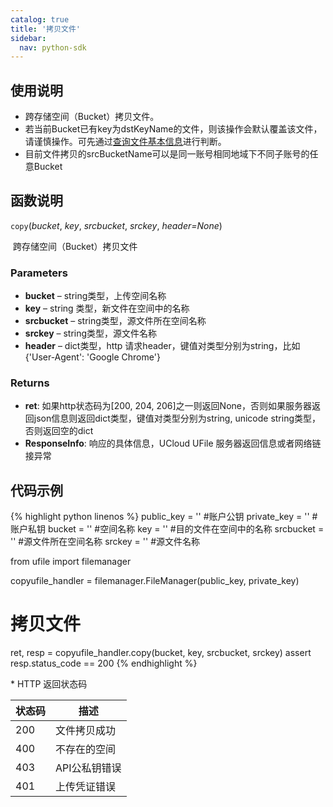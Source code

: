 ```yaml
---
catalog: true  
title: '拷贝文件'
sidebar:
  nav: python-sdk
---
```



## 使用说明

* 跨存储空间（Bucket）拷贝文件。
* 若当前Bucket已有key为dstKeyName的文件，则该操作会默认覆盖该文件，请谨慎操作。可先通过[查询文件基本信息](/python-sdk/查询文件基本信息.html)进行判断。
* 目前文件拷贝的srcBucketName可以是同一账号相同地域下不同子账号的任意Bucket

## 函数说明

`copy`(*bucket*, *key*, *srcbucket*, *srckey*, *header=None*)

​				跨存储空间（Bucket）拷贝文件

### Parameters

- **bucket** – string类型，上传空间名称
- **key** – string 类型，新文件在空间中的名称
- **srcbucket** – string类型，源文件所在空间名称
- **srckey** – string类型，源文件名称
- **header** – dict类型，http 请求header，键值对类型分别为string，比如{'User-Agent': 'Google Chrome'}

### Returns

* **ret**: 如果http状态码为[200, 204, 206]之一则返回None，否则如果服务器返回json信息则返回dict类型，键值对类型分别为string, unicode string类型，否则返回空的dict
* **ResponseInfo**: 响应的具体信息，UCloud UFile 服务器返回信息或者网络链接异常

## 代码示例

<div class="copyable" markdown="1">

{% highlight python linenos %}
public_key = ''                 #账户公钥
private_key = ''                #账户私钥
bucket = ''                     #空间名称
key = ''                        #目的文件在空间中的名称
srcbucket = ''                  #源文件所在空间名称
srckey = ''                     #源文件名称

from ufile import filemanager

copyufile_handler = filemanager.FileManager(public_key, private_key)

# 拷贝文件
ret, resp = copyufile_handler.copy(bucket, key, srcbucket, srckey)
assert resp.status_code == 200
{% endhighlight %}
</div>
* HTTP 返回状态码

| 状态码 | 描述          |
| ------ | ------------- |
| 200    | 文件拷贝成功  |
| 400    | 不存在的空间  |
| 403    | API公私钥错误 |
| 401    | 上传凭证错误  |
